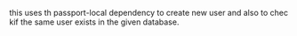 this uses th passport-local dependency to create new user and also to chec kif the same user exists in the given database.
